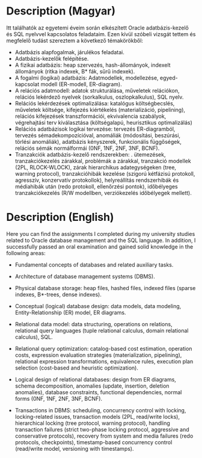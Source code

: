 # Description (Magyar)

Itt találhatók az egyetemi éveim során elkészített Oracle adatbázis-kezelő és SQL nyelvvel kapcsolatos feladataim. 
Ezen kívül szóbeli vizsgát tettem és megfelelő tudást szereztem a következő témakörökből:

- Adatbázis alapfogalmak, járulékos feladatai.
- Adatbázis-kezelők felépítése.
- A fizikai adatbázis: heap szervezés, hash-állományok, indexelt állományok (ritka indexek, B* fák, sűrű indexek).
- A fogalmi (logikai) adatbázis: Adatmodellek, modellezése, egyed-kapcsolat modell (ER-modell, ER-diagram).
- A relációs adatmodell: adatok strukturálása, műveletek relációkon, relációs lekérdező nyelvek (sorkalkulus, oszlopkalkulus), SQL nyelv.
- Relációs lekérdezések optimalizálása: katalógus költségbecslés, műveletek költsége, kifejezés kiértékelés (materializáció, pipelining), relációs kifejezések transzformációi, ekvivalencia szabályok, végrehajtási terv kiválasztása (költségalapú, heurisztikus optimalizálás)
- Relációs adatbázisok logikai tervezése: tervezés ER-diagramból, tervezés sémadekompozícióval, anomáliák (módosítási, beszúrási, törlési anomáliák), adatbázis kényszerek, funkcionális függőségek, relációs sémák normálformái (0NF, 1NF, 2NF, 3NF, BCNF).
- Tranzakciók adatbázis-kezelő rendszerekben: . ütemezések, tranzakciókezelés zárakkal, problémák a zárakkal, tranzakció modellek (2PL, RLOCK-WLOCK), zárak hierarchikus adategységeken (tree, warning protocol), tranzakcióhibák kezelése (szigorú kétfázisú protokoll, agresszív, konzervatív protokollok), helyreállítás rendszerhibák és médiahibák után (redo protokoll, ellenőrzési pontok), időbélyeges tranzakciókezelés (R/W modellben, verziókezelés időbélyegek mellett).

# Description (English)

Here you can find the assignments I completed during my university studies related to Oracle database management and the SQL language.
In addition, I successfully passed an oral examination and gained solid knowledge in the following areas:

- Fundamental concepts of databases and related auxiliary tasks.

- Architecture of database management systems (DBMS).

- Physical database storage: heap files, hashed files, indexed files (sparse indexes, B*-trees, dense indexes).

- Conceptual (logical) database design: data models, data modeling, Entity-Relationship (ER) model, ER diagrams.

- Relational data model: data structuring, operations on relations, relational query languages (tuple relational calculus, domain relational calculus), SQL.

- Relational query optimization: catalog-based cost estimation, operation costs, expression evaluation strategies (materialization, pipelining), relational expression transformations, equivalence rules, execution plan selection (cost-based and heuristic optimization).

- Logical design of relational databases: design from ER diagrams, schema decomposition, anomalies (update, insertion, deletion anomalies), database constraints, functional dependencies, normal forms (0NF, 1NF, 2NF, 3NF, BCNF).

- Transactions in DBMS: scheduling, concurrency control with locking, locking-related issues, transaction models (2PL, read/write locks), hierarchical locking (tree protocol, warning protocol), handling transaction failures (strict two-phase locking protocol, aggressive and conservative protocols), recovery from system and media failures (redo protocols, checkpoints), timestamp-based concurrency control (read/write model, versioning with timestamps).






